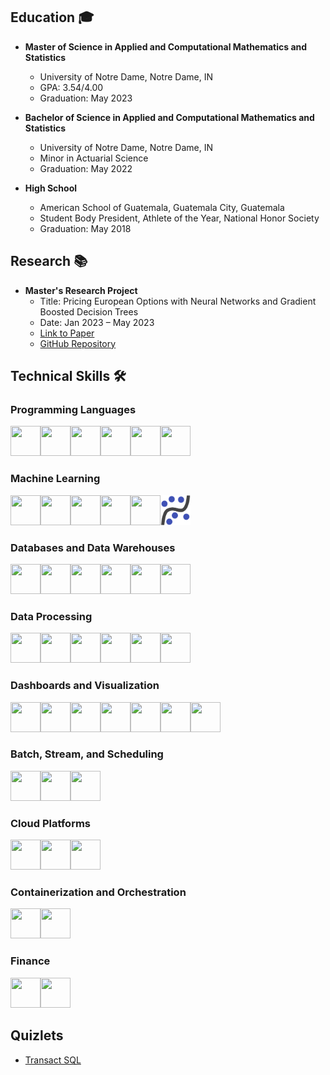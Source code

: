 ## Education 🎓

- **Master of Science in Applied and Computational Mathematics and Statistics**
  - University of Notre Dame, Notre Dame, IN
  - GPA: 3.54/4.00
  - Graduation: May 2023

- **Bachelor of Science in Applied and Computational Mathematics and Statistics**
  - University of Notre Dame, Notre Dame, IN
  - Minor in Actuarial Science
  - Graduation: May 2022

- **High School**
  - American School of Guatemala, Guatemala City, Guatemala
  - Student Body President, Athlete of the Year, National Honor Society
  - Graduation: May 2018

## Research 📚

- **Master's Research Project**
  - Title: Pricing European Options with Neural Networks and Gradient Boosted Decision Trees
  - Date: Jan 2023 – May 2023
  - [Link to Paper](https://arxiv.org/abs/2307.00476)
  - [GitHub Repository](https://github.com/juan-esteban-berger/Options_Pricing_AutoML_TensorFlow_XGBoost)

## Technical Skills 🛠️

### Programming Languages
<img src="https://img.icons8.com/color/48/000000/python.png" width="48" height="48"><img src="https://www.r-project.org/logo/Rlogo.svg" width="48" height="48"><img src="https://img.icons8.com/color/48/000000/c-plus-plus-logo.png" width="48" height="48"><img src="https://img.icons8.com/color/48/000000/sql.png" width="48" height="48"><img src="https://img.icons8.com/color/48/000000/java-coffee-cup-logo.png" width="48" height="48"><img src="https://upload.wikimedia.org/wikipedia/commons/thumb/4/4b/Bash_Logo_Colored.svg/2048px-Bash_Logo_Colored.svg.png" width="48" height="48">

### Machine Learning
<img src="https://img.icons8.com/color/48/000000/tensorflow.png" width="48" height="48"><img src="https://keras.io/img/logo.png" width="48" height="48"><img src="https://upload.wikimedia.org/wikipedia/commons/9/96/Pytorch_logo.png" width="48" height="48"><img src="https://upload.wikimedia.org/wikipedia/commons/6/69/XGBoost_logo.png" width="48" height="48"><img src="https://upload.wikimedia.org/wikipedia/commons/0/05/Scikit_learn_logo_small.svg" width="48" height="48"><img src="https://github.com/statsmodels/statsmodels/blob/main/docs/source/images/statsmodels-logo-v2-no-text.svg" width="48" height="48">

### Databases and Data Warehouses
<img src="https://img.icons8.com/color/48/000000/mongodb.png" width="48" height="48"><img src="https://img.icons8.com/color/48/000000/microsoft-sql-server.png" width="48" height="48"><img src="https://img.icons8.com/color/48/000000/mysql-logo.png" width="48" height="48"><img src="https://img.icons8.com/color/48/000000/google-bigquery.png" width="48" height="48"><img src="https://img.icons8.com/color/48/000000/amazon-redshift.png" width="48" height="48"><img src="https://img.icons8.com/office/48/000000/azure-synapse-analytics.png" width="48" height="48">

### Data Processing
<img src="https://img.icons8.com/color/48/000000/pandas.png" width="48" height="48"><img src="https://img.icons8.com/color/48/000000/numpy.png" width="48" height="48"><img src="https://img.icons8.com/color/48/000000/apache-spark.png" width="48" height="48"><img src="https://img.icons8.com/dusk/48/000000/dask.png" width="48" height="48"><img src="https://img.icons8.com/color/48/000000/hadoop.png" width="48" height="48"><img src="https://img.icons8.com/color/48/000000/alteryx.png" width="48" height="48">

### Dashboards and Visualization
<img src="https://img.icons8.com/color/48/000000/power-bi.png" width="48" height="48"><img src="https://img.icons8.com/color/48/000000/tableau-software.png" width="48" height="48"><img src="https://img.icons8.com/dusk/48/000000/looker.png" width="48" height="48"><img src="https://img.icons8.com/color/48/000000/matplotlib.png" width="48" height="48"><img src="https://img.icons8.com/color/48/000000/seaborn.png" width="48" height="48"><img src="https://img.icons8.com/office/48/000000/plotly.png" width="48" height="48"><img src="https://img.icons8.com/color/48/000000/dash.png" width="48" height="48">

### Batch, Stream, and Scheduling
<img src="https://img.icons8.com/ultraviolet/48/000000/beam.png" width="48" height="48"><img src="https://img.icons8.com/color/48/000000/kafka.png" width="48" height="48"><img src="https://img.icons8.com/color/48/000000/airflow.png" width="48" height="48">

### Cloud Platforms
<img src="https://img.icons8.com/color/48/000000/amazon-web-services.png" width="48" height="48"><img src="https://img.icons8.com/color/48/000000/microsoft-azure.png" width="48" height="48"><img src="https://img.icons8.com/color/48/000000/google-cloud-platform.png" width="48" height="48">

### Containerization and Orchestration
<img src="https://img.icons8.com/color/48/000000/docker.png" width="48" height="48"><img src="https://img.icons8.com/color/48/000000/kubernetes.png" width="48" height="48">

### Finance
<img src="https://img.icons8.com/ultraviolet/48/000000/bloomberg.png" width="48" height="48"><img src="https://img.icons8.com/color/48/000000/microsoft-excel.png" width="48" height="48">

## Quizlets
  - [Transact SQL](https://quizlet.com/es/816564177/transact-sql-flash-cards/?funnelUUID=e32313e3-3a2f-45dc-9ce4-80af131d2f0b)
